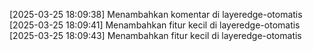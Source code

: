 [2025-03-25 18:09:38] Menambahkan komentar di layeredge-otomatis
[2025-03-25 18:09:41] Menambahkan fitur kecil di layeredge-otomatis
[2025-03-25 18:09:43] Menambahkan fitur kecil di layeredge-otomatis
